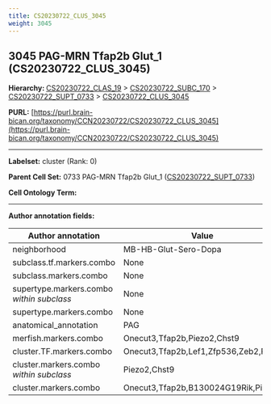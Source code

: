 ```yaml
---
title: CS20230722_CLUS_3045
weight: 3045
---
```

## 3045 PAG-MRN Tfap2b Glut_1 (CS20230722_CLUS_3045)
<b>Hierarchy: </b>
[CS20230722_CLAS_19](../CS20230722_CLAS_19) >
[CS20230722_SUBC_170](../CS20230722_SUBC_170) >
[CS20230722_SUPT_0733](../CS20230722_SUPT_0733) >
[CS20230722_CLUS_3045](../CS20230722_CLUS_3045)

**PURL:** [https://purl.brain-bican.org/taxonomy/CCN20230722/CS20230722_CLUS_3045](https://purl.brain-bican.org/taxonomy/CCN20230722/CS20230722_CLUS_3045)

---


**Labelset:** cluster (Rank: 0)

**Parent Cell Set:** 0733 PAG-MRN Tfap2b Glut_1 ([CS20230722_SUPT_0733](../CS20230722_SUPT_0733))



**Cell Ontology Term:** 

[MARKER GENES.]: #


---

[TRANSFERRED ANNOTATIONS.]: #


[AUTHOR ANNOTATION FIELDS.]: #


**Author annotation fields:**

| Author annotation | Value |
|-------------------|-------|
|neighborhood|MB-HB-Glut-Sero-Dopa|
|subclass.tf.markers.combo|None|
|subclass.markers.combo|None|
|supertype.markers.combo _within subclass_|None|
|supertype.markers.combo|None|
|anatomical_annotation|PAG|
|merfish.markers.combo|Onecut3,Tfap2b,Piezo2,Chst9|
|cluster.TF.markers.combo|Onecut3,Tfap2b,Lef1,Zfp536,Zeb2,Rorb|
|cluster.markers.combo _within subclass_|Piezo2,Chst9|
|cluster.markers.combo|Onecut3,Tfap2b,B130024G19Rik,Piezo2|
